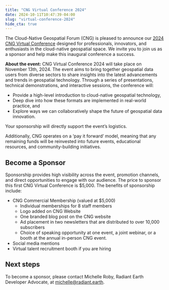 ```yaml
---
title: "CNG Virtual Conference 2024"
date: 2024-10-11T10:47:39-04:00
slug: "virtual-conference-2024"
hide_cta: true
---
```


The Cloud-Native Geospatial Forum (CNG) is pleased to announce our [2024 CNG Virtual Conference](https://cloudnativegeo.org/events/virtual-conference-2024/) designed for professionals, innovators, and enthusiasts in the cloud-native geospatial space. We invite you to join us as a sponsor and help make this inaugural conference a success.

**About the event:** CNG Virtual Conference 2024 will take place on November 13th, 2024. The event aims to bring together geospatial data users from diverse sectors to share insights into the latest advancements and trends in geospatial technology. Through a series of presentations, technical demonstrations, and interactive sessions, the conference will:

- Provide a high-level introduction to cloud-native geospatial technology,
- Deep dive into how these formats are implemented in real-world practice, and
- Explore ways we can collaboratively shape the future of geospatial data innovation.

Your sponsorship will directly support the event’s logistics.

Additionally, CNG operates on a ‘pay it forward’ model, meaning that any remaining funds will be reinvested into future events, educational resources, and community-building initiatives.

## Become a Sponsor
Sponsorship provides high visibility across the event, promotion channels, and direct opportunities to engage with our audience. The price to sponsor this first CNG Virtual Conference is $5,000. The benefits of sponsorship include:

- CNG Commercial Membership (valued at $5,000)
    - Individual memberships for 8 staff members
    - Logo added on CNG Website
    - One branded blog post on the CNG website
    - Ad placement in two newsletters that are distributed to over 10,000 subscribers
    - Choice of speaking opportunity at one event, a joint webinar, or a booth at the annual in-person CNG event.
- Social media mentions
- Virtual talent recruitment booth if you are hiring

## Next steps
To become a sponsor, please contact Michelle Roby, Radiant Earth Developer Advocate, at michelle@radiant.earth.

